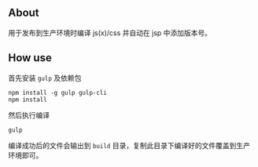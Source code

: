 ## About

用于发布到生产环境时编译 js(x)/css 并自动在 jsp 中添加版本号。

## How use

首先安装 `gulp` 及依赖包

```
npm install -g gulp gulp-cli
npm install
```

然后执行编译

```
gulp
```


编译成功后的文件会输出到 `build` 目录，复制此目录下编译好的文件覆盖到生产环境即可。